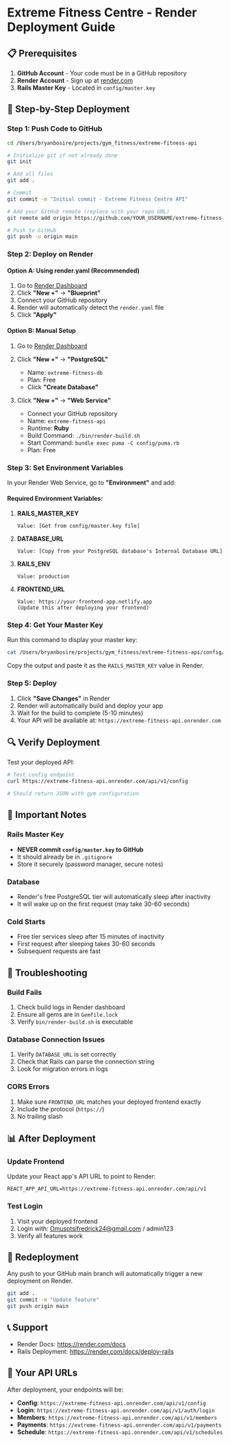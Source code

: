 # Extreme Fitness Centre - Render Deployment Guide

## 📋 Prerequisites

1. **GitHub Account** - Your code must be in a GitHub repository
2. **Render Account** - Sign up at [render.com](https://render.com)
3. **Rails Master Key** - Located in `config/master.key`

## 🚀 Step-by-Step Deployment

### Step 1: Push Code to GitHub

```bash
cd /Users/bryanbosire/projects/gym_fitness/extreme-fitness-api

# Initialize git if not already done
git init

# Add all files
git add .

# Commit
git commit -m "Initial commit - Extreme Fitness Centre API"

# Add your GitHub remote (replace with your repo URL)
git remote add origin https://github.com/YOUR_USERNAME/extreme-fitness-api.git

# Push to GitHub
git push -u origin main
```

### Step 2: Deploy on Render

#### Option A: Using render.yaml (Recommended)

1. Go to [Render Dashboard](https://dashboard.render.com)
2. Click **"New +"** → **"Blueprint"**
3. Connect your GitHub repository
4. Render will automatically detect the `render.yaml` file
5. Click **"Apply"**

#### Option B: Manual Setup

1. Go to [Render Dashboard](https://dashboard.render.com)
2. Click **"New +"** → **"PostgreSQL"**
   - Name: `extreme-fitness-db`
   - Plan: Free
   - Click **"Create Database"**

3. Click **"New +"** → **"Web Service"**
   - Connect your GitHub repository
   - Name: `extreme-fitness-api`
   - Runtime: **Ruby**
   - Build Command: `./bin/render-build.sh`
   - Start Command: `bundle exec puma -C config/puma.rb`
   - Plan: Free

### Step 3: Set Environment Variables

In your Render Web Service, go to **"Environment"** and add:

#### Required Environment Variables:

1. **RAILS_MASTER_KEY**
   ```
   Value: [Get from config/master.key file]
   ```

2. **DATABASE_URL**
   ```
   Value: [Copy from your PostgreSQL database's Internal Database URL]
   ```

3. **RAILS_ENV**
   ```
   Value: production
   ```

4. **FRONTEND_URL**
   ```
   Value: https://your-frontend-app.netlify.app
   (Update this after deploying your frontend)
   ```

### Step 4: Get Your Master Key

Run this command to display your master key:

```bash
cat /Users/bryanbosire/projects/gym_fitness/extreme-fitness-api/config/master.key
```

Copy the output and paste it as the `RAILS_MASTER_KEY` value in Render.

### Step 5: Deploy

1. Click **"Save Changes"** in Render
2. Render will automatically build and deploy your app
3. Wait for the build to complete (5-10 minutes)
4. Your API will be available at: `https://extreme-fitness-api.onrender.com`

## 🔍 Verify Deployment

Test your deployed API:

```bash
# Test config endpoint
curl https://extreme-fitness-api.onrender.com/api/v1/config

# Should return JSON with gym configuration
```

## 📝 Important Notes

### Rails Master Key
- **NEVER commit `config/master.key` to GitHub**
- It should already be in `.gitignore`
- Store it securely (password manager, secure notes)

### Database
- Render's free PostgreSQL tier will automatically sleep after inactivity
- It will wake up on the first request (may take 30-60 seconds)

### Cold Starts
- Free tier services sleep after 15 minutes of inactivity
- First request after sleeping takes 30-60 seconds
- Subsequent requests are fast

## 🔧 Troubleshooting

### Build Fails
1. Check build logs in Render dashboard
2. Ensure all gems are in `Gemfile.lock`
3. Verify `bin/render-build.sh` is executable

### Database Connection Issues
1. Verify `DATABASE_URL` is set correctly
2. Check that Rails can parse the connection string
3. Look for migration errors in logs

### CORS Errors
1. Make sure `FRONTEND_URL` matches your deployed frontend exactly
2. Include the protocol (`https://`)
3. No trailing slash

## 📊 After Deployment

### Update Frontend
Update your React app's API URL to point to Render:

```env
REACT_APP_API_URL=https://extreme-fitness-api.onrender.com/api/v1
```

### Test Login
1. Visit your deployed frontend
2. Login with: Omusotsifredrick24@gmail.com / admin123
3. Verify all features work

## 🔄 Redeployment

Any push to your GitHub main branch will automatically trigger a new deployment on Render.

```bash
git add .
git commit -m "Update feature"
git push origin main
```

## 📞 Support

- Render Docs: https://render.com/docs
- Rails Deployment: https://render.com/docs/deploy-rails

## 🎉 Your API URLs

After deployment, your endpoints will be:

- **Config**: `https://extreme-fitness-api.onrender.com/api/v1/config`
- **Login**: `https://extreme-fitness-api.onrender.com/api/v1/auth/login`
- **Members**: `https://extreme-fitness-api.onrender.com/api/v1/members`
- **Payments**: `https://extreme-fitness-api.onrender.com/api/v1/payments`
- **Schedule**: `https://extreme-fitness-api.onrender.com/api/v1/schedules`
